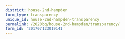 ```yaml
---
district: house-2nd-hampden
form_type: transparency
unique_id: house-2nd-hampden-transparency
permalink: /2020bq/house-2nd-hampden/transparency/
form_id: '201707123019141'
---
```

